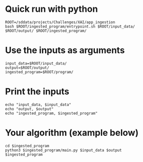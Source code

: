 # Quick run with python
```
ROOT=/sddata/projects/Challenges/XAI/app_ingestion
bash $ROOT/ingested_program/entrypoint.sh $ROOT/input_data/ $ROOT/output/ $ROOT/ingested_program/
```

# Use the inputs as arguments
```
input_data=$ROOT/input_data/
output=$ROOT/output/
ingested_program=$ROOT/program/
```

# Print the inputs
```
echo "input_data, $input_data"
echo "output, $output"
echo "ingested_program, $ingested_program"
```

# Your algorithm (example below)
```
cd $ingested_program
python3 $ingested_program/main.py $input_data $output $ingested_program
```